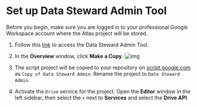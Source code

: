 # Set up Data Steward Admin Tool

Before you begin, make sure you are logged in to your professional Google Workspace account where the Atlas project will be stored.

1. Follow this [link](https://script.google.com/d/1WrrdjjEfdI3tT5QD1obSuMtiJRTbGZ_U3-RonWcfF4Ft_K6ZnYC0tozi/edit?usp=sharing) to access the Data Steward Admin Tool.

2. In the **Overview** window, click **Make a Copy**. 
   ![img](https://storage.googleapis.com/ei-dev-assets/assets/chrome_q0QiNe3nSW.png)

3. The script project will be copied to your repository on [script.google.com](https://script.google.com/home) as `Copy of Data Steward Admin`. Rename the project to `Data Steward Admin`.

4. Activate the `Drive` service for the project. Open the **Editor** window in the left sidebar, then select the `+` next to **Services** and select the **Drive API**.